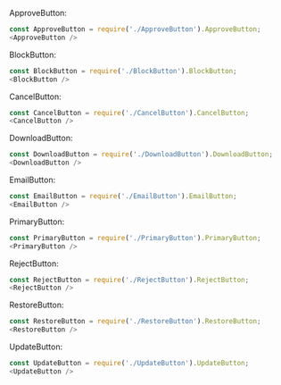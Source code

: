 ApproveButton:

```js
const ApproveButton = require('./ApproveButton').ApproveButton;
<ApproveButton />
```

BlockButton:

```js
const BlockButton = require('./BlockButton').BlockButton;
<BlockButton />
```

CancelButton:

```js
const CancelButton = require('./CancelButton').CancelButton;
<CancelButton />
```


DownloadButton:

```js
const DownloadButton = require('./DownloadButton').DownloadButton;
<DownloadButton />
```
EmailButton:

```js
const EmailButton = require('./EmailButton').EmailButton;
<EmailButton />
```
PrimaryButton:

```js
const PrimaryButton = require('./PrimaryButton').PrimaryButton;
<PrimaryButton />
```
RejectButton:

```js
const RejectButton = require('./RejectButton').RejectButton;
<RejectButton />
```

RestoreButton:

```js
const RestoreButton = require('./RestoreButton').RestoreButton;
<RestoreButton />
```

UpdateButton:

```js
const UpdateButton = require('./UpdateButton').UpdateButton;
<UpdateButton />
```
